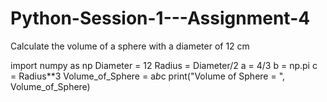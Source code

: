 # Python-Session-1---Assignment-4
Calculate the volume of a sphere with a diameter of 12 cm

import numpy as np
Diameter = 12
Radius = Diameter/2
a = 4/3
b = np.pi
c = Radius**3
Volume_of_Sphere = a*b*c
print("Volume of Sphere = ", Volume_of_Sphere)
